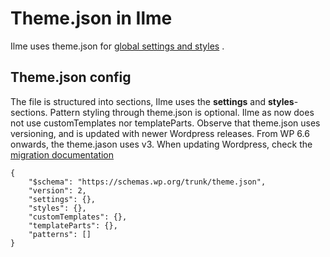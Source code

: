 # Theme.json in Ilme

Ilme uses theme.json for [global settings and styles](https://developer.wordpress.org/themes/global-settings-and-styles/) .

## Theme.json config

The file is structured into sections, Ilme uses the **settings** and **styles**-sections. Pattern styling through theme.json is optional. Ilme as now does not use customTemplates nor templateParts.
Observe that theme.json uses versioning, and is updated with newer Wordpress releases. From WP 6.6 onwards, the theme.jason uses v3. When updating Wordpress, check the [migration documentation](https://developer.wordpress.org/block-editor/reference-guides/theme-json-reference/theme-json-migrations/)

```
{
	"$schema": "https://schemas.wp.org/trunk/theme.json",
	"version": 2,
	"settings": {},
	"styles": {},
	"customTemplates": {},
	"templateParts": {},
	"patterns": []
}
```
